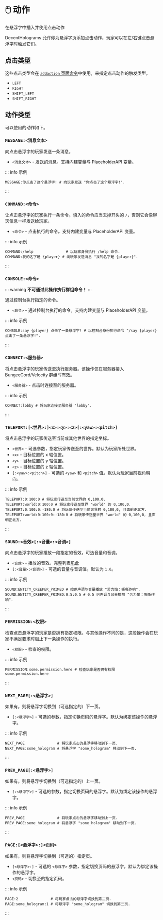# 🖱️ 动作
在悬浮字中插入并使用点击动作

DecentHolograms 允许你为悬浮字页添加点击动作，玩家可以在左/右键点击悬浮字时触发它们。

## 点击类型

这些点击类型会在 [`addaction` 页面命令](general.commands.hologram.pages.md#dh-p-addaction-悬浮字-页码-点击类型-操作)中使用，来指定点击动作的触发类型。

* `LEFT`
* `RIGHT`
* `SHIFT_LEFT`
* `SHIFT_RIGHT`

## 动作类型
可以使用的动作如下。

### `MESSAGE:<消息文本>`

向点击悬浮字的玩家发送一条消息。

* `<消息文本>` - 发送的消息。支持内建变量与 PlaceholderAPI 变量。

::: info 示例
```
MESSAGE:你点击了这个悬浮字! # 向玩家发送 "你点击了这个悬浮字!".
```
:::

### `COMMAND:<命令>`

让点击悬浮字的玩家执行一条命令。填入的命令应当去掉开头的 `/`，否则它会像聊天信息一样发送给玩家。

* `<命令>` - 点击执行的命令。支持内建变量与 PlaceholderAPI 变量。

::: info 示例
```
COMMAND:/help               # 以玩家身份执行 /help 命令.
COMMAND:我的名字是 {player} # 向玩家发送消息 "我的名字是 {player}".
```
:::

### `CONSOLE:<命令>`

::: warning
**不可通过此操作执行群组命令！**
:::

通过控制台执行指定的命令。

* `<命令>` - 通过控制台执行的命令。支持内建变量与 PlaceholderAPI 变量。

::: info 示例
```
CONSOLE:say {player} 点击了一条悬浮字! # 以控制台身份执行命令 "/say {player} 点击了一条悬浮字!".
```
:::

### `CONNECT:<服务器>`

将点击悬浮字的玩家传送至执行服务器。该操作仅在服务器接入 BungeeCord/Velocity 群组时有效。

* `<服务器>` - 点击时连接至的服务器。

::: info 示例
```
CONNECT:lobby # 将玩家连接至服务器 "lobby".
```
:::

### `TELEPORT:[<世界>:]<x>:<y>:<z>[:<yaw>:<pitch>]`

将点击悬浮字的玩家传送至当前或其他世界的指定坐标。

* `<世界>` - 可选参数，指定玩家传送至的世界。默认为玩家所处世界。
* `<x>` - 目标位置的 x 轴位置。
* `<y>` - 目标位置的 y 轴位置。
* `<z>` - 目标位置的 z 轴位置。
* `[:<yaw>:<pitch>]` - 可选的 `<yaw>` 和 `<pitch>` 值。默认为玩家当前视角朝向。

::: info 示例
```
TELEPORT:0:100:0 # 将玩家传送至当前世界的 0,100,0.
TELEPORT:world:0:100:0 # 将玩家传送至世界 "world" 的 0,100,0.
TELEPORT:0:100:0:-180:0 # 将玩家传送至当前世界的 0,100,0, 且面朝正北方.
TELEPORT:world:0:100:0:-180:0 # 将玩家传送至世界 "world" 的 0,100,0, 且面朝正北方.
```
:::

### `SOUND:<音效>[:<音量>:<音调>]`

向点击悬浮字的玩家播放一段指定的音效，可选音量和音调。

* `<音效>` - 播放的音效。完整列表[见此](https://docs.andre601.ch/Spigot-Sounds)
* `[:<音量>:<音调>]` - 可选的音量与音调值。默认为 `1.0`。

::: info 示例
```
SOUND:ENTITY_CREEPER_PRIMED # 按原声调与音量播放 "苦力怕：嘶嘶作响".
SOUND:ENTITY_CREEPER_PRIMED:0.5:0.5 # 0.5 倍声调与音量播放 "苦力怕：嘶嘶作响".
```
:::

### `PERMISSION:<权限>`

检查点击悬浮字的玩家是否拥有指定权限。与其他操作不同的是，这段操作会在玩家不满足要求时阻止下一条操作的执行。

* `<权限>` - 检查的权限。

::: info 示例
```
PERMISSION:some.permission.here # 检查玩家是否拥有权限 some.permission.here
```
:::

### `NEXT_PAGE[:<悬浮字>]`

如果有，则将悬浮字切换到（可选指定的）下一页。

* `[:<悬浮字>]` - 可选的参数，指定切换页码的悬浮字。默认为绑定该操作的悬浮字。

::: info 示例
```
NEXT_PAGE               # 将玩家点击的悬浮字移动到下一页.
NEXT_PAGE:some_hologram # 将悬浮字 "some_hologram" 移动到下一页.
```
:::

### `PREV_PAGE[:<悬浮字>]`

如果有，则将悬浮字切换到（可选指定的）上一页。

* `[:<悬浮字>]` - 可选的参数，指定切换页码的悬浮字。默认为绑定该操作的悬浮字。

::: info 示例
```
PREV_PAGE               # 将玩家点击的悬浮字移动到上一页.
PREV_PAGE:some_hologram # 将悬浮字 "some_hologram" 移动到下一页.
```
:::

### `PAGE:[<悬浮字>:]<页码>`

如果有，则将悬浮字切换到（可选的）指定页。

* `[<悬浮字>:]` - 可选的 `<悬浮字>` 参数，指定切换页码的悬浮字。默认为绑定该操作的悬浮字。
* `<页码>` - 切换至的指定页码。

::: info 示例
```
PAGE:2               # 将玩家点击的悬浮字切换到第二页.
PAGE:some_hologram:1 # 将悬浮字 "some_hologram" 切换到第二页.
```
:::